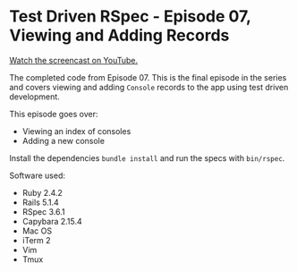 # Test Driven RSpec - Episode 07, Viewing and Adding Records

[Watch the screencast on YouTube.](https://www.youtube.com/watch?v=)

The completed code from Episode 07. This is the final episode in the
series and covers viewing and adding `Console` records to the app using
test driven development.

This episode goes over:

- Viewing an index of consoles
- Adding a new console

Install the dependencies `bundle install` and run the specs with `bin/rspec`.

Software used:

- Ruby 2.4.2
- Rails 5.1.4
- RSpec 3.6.1
- Capybara 2.15.4
- Mac OS
- iTerm 2
- Vim
- Tmux
